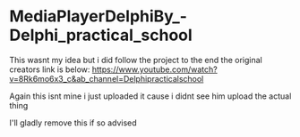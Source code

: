 # MediaPlayerDelphiBy_-Delphi_practical_school
This wasnt my idea but i did follow the project to the end the original creators link is below:
https://www.youtube.com/watch?v=8Rk6mo6x3_c&ab_channel=Delphipracticalschool

Again this isnt mine i just uploaded it cause i didnt see him upload the actual thing

I'll gladly remove this if so advised
